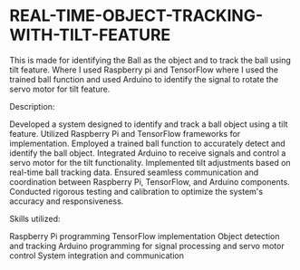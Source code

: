 # REAL-TIME-OBJECT-TRACKING-WITH-TILT-FEATURE
This is made for identifying the Ball as the object and to track the ball using tilt feature.  Where I used Raspberry pi and TensorFlow where I used the trained ball function and used  Arduino to identify the signal to rotate the servo motor for tilt feature.

Description:

Developed a system designed to identify and track a ball object using a tilt feature.
Utilized Raspberry Pi and TensorFlow frameworks for implementation.
Employed a trained ball function to accurately detect and identify the ball object.
Integrated Arduino to receive signals and control a servo motor for the tilt functionality.
Implemented tilt adjustments based on real-time ball tracking data.
Ensured seamless communication and coordination between Raspberry Pi, TensorFlow, and Arduino components.
Conducted rigorous testing and calibration to optimize the system's accuracy and responsiveness.

Skills utilized:

Raspberry Pi programming
TensorFlow implementation
Object detection and tracking
Arduino programming for signal processing and servo motor control
System integration and communication

